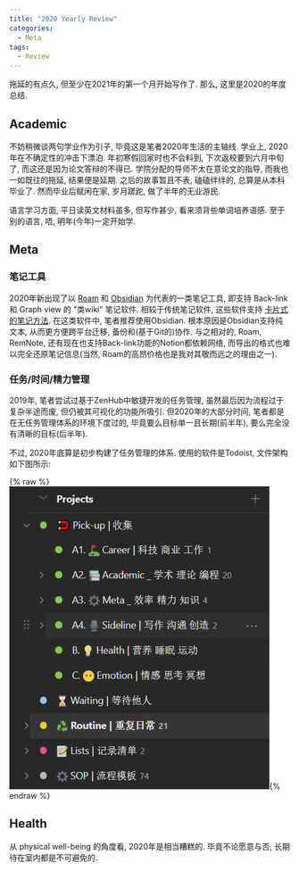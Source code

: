 ```yaml
---
title: "2020 Yearly Review"
categories:
  - Meta
tags:
  - Review
---
```


拖延的有点久, 但至少在2021年的第一个月开始写作了. 那么, 这里是2020的年度总结.

## Academic
不妨稍微谈两句学业作为引子, 毕竟这是笔者2020年生活的主轴线.
学业上, 2020年在不确定性的冲击下漂泊. 年初寒假回家时也不会料到, 下次返校要到六月中旬了, 而这还是因为论文答辩的不得已. 学院分配的导师不太在意论文的指导, 而我也一如既往的拖延, 结果便是延期. 之后的故事暂且不表, 磕磕绊绊的, 总算是从本科毕业了. 然而毕业后赋闲在家, 岁月蹉跎, 做了半年的无业游民.

语言学习方面, 平日读英文材料虽多, 但写作甚少, 看来须背些单词培养语感. 至于别的语言, 唔, 明年(今年)一定开始学.

## Meta
### 笔记工具
2020年新出现了以 [Roam](https://roamresearch.com/) 和 [Obsidian](https://obsidian.md/) 为代表的一类笔记工具, 即支持 Back-link 和 Graph view 的 "类wiki" 笔记软件. 相较于传统笔记软件, 这些软件支持 [卡片式的笔记方法](https://blog.jimmylv.info/2020-06-03-zettelkasten-in-action/). 在这类软件中, 笔者推荐使用Obsidian. 根本原因是Obsidian支持纯文本, 从而更方便跨平台迁移, 备份和(基于Git的)协作. 与之相对的, Roam, RemNote, 还有现在也支持Back-link功能的Notion都依赖网络, 而导出的格式也难以完全还原笔记信息(当然, Roam的高昂价格也是我对其敬而远之的理由之一).

### 任务/时间/精力管理
2019年, 笔者尝试过基于ZenHub中敏捷开发的任务管理, 虽然最后因为流程过于复杂半途而废, 但仍被其可视化的功能所吸引. 但2020年的大部分时间, 笔者都是在无任务管理体系的环境下度过的, 毕竟要么目标单一且长期(前半年), 要么完全没有清晰的目标(后半年). 

不过, 2020年底算是初步构建了任务管理的体系. 使用的软件是Todoist, 文件架构如下图所示:

{% raw %}<img src="/assets/images/2021-01-24-2020-yearly-review-1.png" alt="Todoist文件架构" class="full">{% endraw %}

## Health
从 physical well-being 的角度看, 2020年是相当糟糕的.
毕竟不论愿意与否, 长期待在室内都是不可避免的. 	